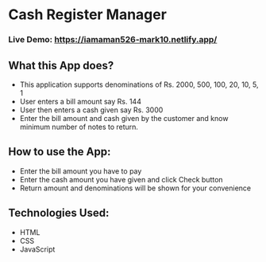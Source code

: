# Cash Register Manager

### Live Demo: https://iamaman526-mark10.netlify.app/

## What this App does?
- This application supports denominations of Rs. 2000, 500, 100, 20, 10, 5, 1
- User enters a bill amount say Rs. 144
- User then enters a cash given say Rs. 3000
- Enter the bill amount and cash given by the customer and know minimum number of notes to return.

## How to use the App:

- Enter the bill amount you have to pay
- Enter the cash amount you have given and click Check button
- Return amount and denominations will be shown for your convenience

## Technologies Used:

- HTML
- CSS
- JavaScript
